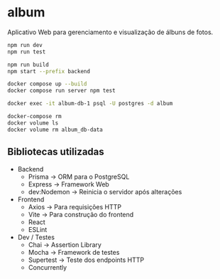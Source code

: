 # album
Aplicativo Web para gerenciamento e visualização de álbuns de fotos.

```bash
npm run dev
npm run test
```

```bash
npm run build
npm start --prefix backend
```

```bash
docker compose up --build
docker compose run server npm test
```

```bash
docker exec -it album-db-1 psql -U postgres -d album

docker-compose rm
docker volume ls
docker volume rm album_db-data
```

## Bibliotecas utilizadas
- Backend
  - Prisma -> ORM para o PostgreSQL
  - Express -> Framework Web
  - dev:Nodemon -> Reinicia o servidor após alterações
- Frontend
  - Axios -> Para requisições HTTP
  - Vite -> Para construção do frontend 
  - React
  - ESLint
- Dev / Testes
  - Chai -> Assertion Library
  - Mocha -> Framework de testes
  - Supertest -> Teste dos endpoints HTTP
  - Concurrently